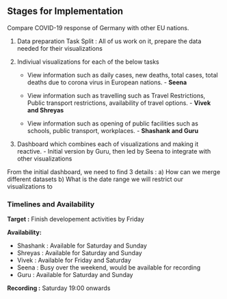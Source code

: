 ## Stages for Implementation

Compare COVID-19 response of Germany with other EU nations.


1) Data preparation 
    Task Split : All of us work on it, prepare the data needed for their visualizations

2) Indiviual visualizations for each of the below tasks

    * View information such as daily cases, new deaths, total cases, total deaths due to corona virus in European nations.  - **Seena**

    * View information such as travelling such as Travel Restrictions, Public transport restrictions, availability of travel options.  - **Vivek and Shreyas**

    * View information such as opening of public facilities such as schools, public transport, workplaces. - **Shashank and Guru**
 
3) Dashboard which combines each of visualizations and making it reactive. - Initial version by Guru, then led by Seena to integrate with other visualizations

From the initial dashboard, we need to find 3 details :
a) How can we merge different datasets
b) What is the date range we will restrict our visualizations to

### Timelines and Availability

**Target :** Finish developement activities by Friday

**Availability:**
+ Shashank : Available for Saturday and Sunday
+ Shreyas :  Available for Saturday and Sunday
+ Vivek : Available for Friday and Saturday
+ Seena : Busy over the weekend, would be available for recording
+ Guru : Available for Saturday and Sunday

**Recording :** Saturday 19:00 onwards

